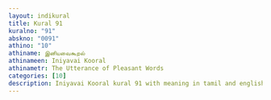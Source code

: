```yaml
---
layout: indikural
title: Kural 91
kuralno: "91"
abskno: "0091"
athino: "10"
athiname: இனியவைகூறல்
athinameen: Iniyavai Kooral
athinametr: The Utterance of Pleasant Words
categories: [10]
description: Iniyavai Kooral kural 91 with meaning in tamil and english 
---
```


